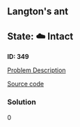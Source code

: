 ## Langton's ant

## State: :cloud: **Intact**

**ID: 349**

[Problem Description](https://projecteuler.net/problem=349)

[Source code](main.cpp)

### Solution
0